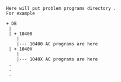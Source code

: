     Here will put problem programs directory .
    For example

    + DB
     |
     | + 10400 
        |
        |--- 10400 AC programs are here
     | + 1040X
        |
        |--- 1040X AC programs are here
     .
     .
     .
